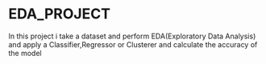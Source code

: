 # EDA_PROJECT
In this project i take a dataset and perform EDA(Exploratory Data Analysis) and apply a
 Classifier,Regressor or Clusterer and calculate the accuracy of the model
